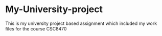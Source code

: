 # My-University-project
This is my university project based assignment which included my work files for the course CSC8470
